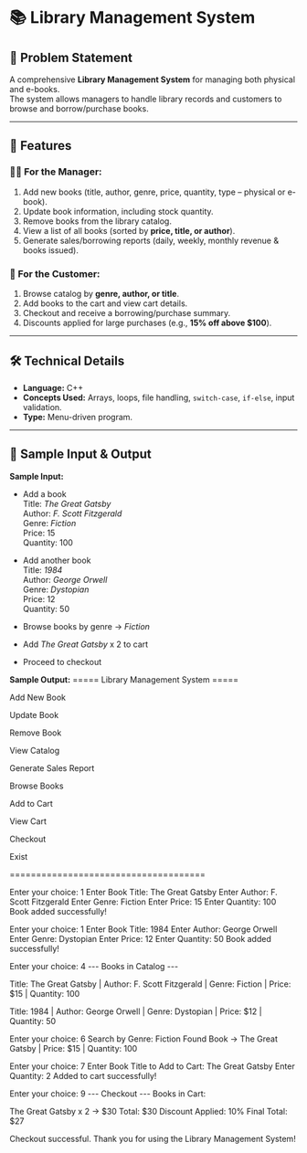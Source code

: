 # 📚 Library Management System

## 📖 Problem Statement
A comprehensive **Library Management System** for managing both physical and e-books.  
The system allows managers to handle library records and customers to browse and borrow/purchase books.

---

## 🔑 Features

### 👨‍💼 For the Manager:
1. Add new books (title, author, genre, price, quantity, type – physical or e-book).
2. Update book information, including stock quantity.
3. Remove books from the library catalog.
4. View a list of all books (sorted by **price, title, or author**).
5. Generate sales/borrowing reports (daily, weekly, monthly revenue & books issued).

### 👤 For the Customer:
1. Browse catalog by **genre, author, or title**.
2. Add books to the cart and view cart details.
3. Checkout and receive a borrowing/purchase summary.
4. Discounts applied for large purchases (e.g., **15% off above $100**).

---

## 🛠️ Technical Details
- **Language:** C++  
- **Concepts Used:** Arrays, loops, file handling, `switch-case`, `if-else`, input validation.  
- **Type:** Menu-driven program.  

---

## 🧾 Sample Input & Output

**Sample Input:**
- Add a book  
  Title: *The Great Gatsby*  
  Author: *F. Scott Fitzgerald*  
  Genre: *Fiction*  
  Price: 15  
  Quantity: 100  

- Add another book  
  Title: *1984*  
  Author: *George Orwell*  
  Genre: *Dystopian*  
  Price: 12  
  Quantity: 50  

- Browse books by genre → *Fiction*  
- Add *The Great Gatsby* x 2 to cart  
- Proceed to checkout  

**Sample Output:**
===== Library Management System =====

Add New Book

Update Book

Remove Book

View Catalog

Generate Sales Report

Browse Books

Add to Cart

View Cart

Checkout

Exist

=====================================

Enter your choice: 1
Enter Book Title: The Great Gatsby
Enter Author: F. Scott Fitzgerald
Enter Genre: Fiction
Enter Price: 15
Enter Quantity: 100
Book added successfully!

Enter your choice: 1
Enter Book Title: 1984
Enter Author: George Orwell
Enter Genre: Dystopian
Enter Price: 12
Enter Quantity: 50
Book added successfully!

Enter your choice: 4
--- Books in Catalog ---

Title: The Great Gatsby | Author: F. Scott Fitzgerald | Genre: Fiction | Price: $15 | Quantity: 100

Title: 1984 | Author: George Orwell | Genre: Dystopian | Price: $12 | Quantity: 50

Enter your choice: 6
Search by Genre: Fiction
Found Book → The Great Gatsby | Price: $15 | Quantity: 100

Enter your choice: 7
Enter Book Title to Add to Cart: The Great Gatsby
Enter Quantity: 2
Added to cart successfully!

Enter your choice: 9
--- Checkout ---
Books in Cart:

The Great Gatsby x 2 → $30
Total: $30
Discount Applied: 10%
Final Total: $27

Checkout successful. Thank you for using the Library Management System!

